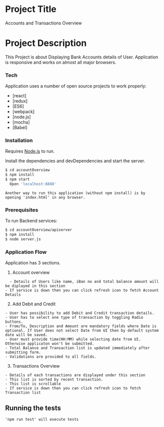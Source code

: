 # Project Title

Accounts and Transactions Overview

# Project Description

This Project is about Displaying Bank Accounts details of User.
Application is responsive and works on almost all major browsers.

### Tech

Application uses a number of open source projects to work properly:

* [react]
* [redux]
* [ES6]
* [webpack]
* [node.js]
* [mocha]
* [Babel]


### Installation

Requires [Node.js](https://nodejs.org/) to run.

Install the dependencies and devDependencies and start the server.

```sh
$ cd accountOverview
$ npm install
$ npm start
  Open 'localhost:8888'
```

```
Another way to run this application (without npm install) is by opening 'index.html' in any browser.
```

### Prerequisites
To run Backend services:
 
```sh
$ cd accountOverview/apiserver
$ npm install
$ node server.js
```

### Application Flow

Application has 3 sections. 

1. Account overview
```
  - Details of Users like name, iBan no and total balance amount will be diplayed in this section
- If service is down then you can click refresh icon to fetch Account Details
```
2. Add Debit and Credit
```
- User has possibility to add Debit and Credit transaction details. 
- User has to select one type of transaction by toggling Radio buttons.
- From/To, Description and Amount are mandatory fields where Date is optional. If User does not select Date from UI then by default system date will be saved.
- User must provide time(HH:MM) while selecting date from UI. Otherwise applicaton won't be submitted.
- Total Balance and Transaction list is updated immediately after submitting form.
- Validations are provided to all fields.

```
3. Transactions Overview
```
- Details of each transactions are displayed under this section
- This list is sorted by recent transaction.
- This list is scrollable
- If service is down then you can click refresh icon to fetch Transaction list

```

## Running the tests

```
'npm run test' will execute tests

```
